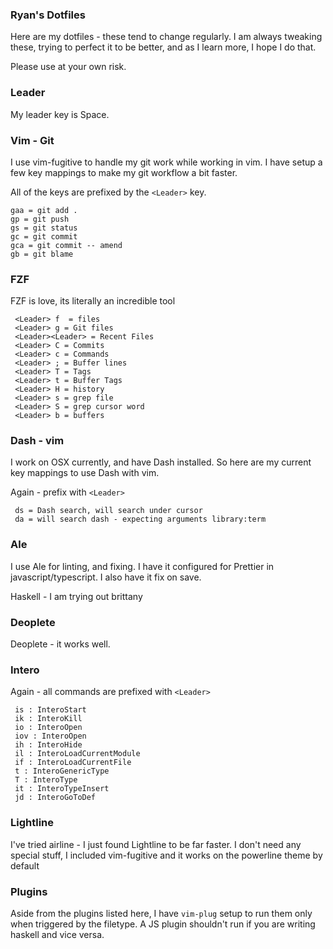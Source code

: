 ### Ryan's Dotfiles
Here are my dotfiles - these tend to change regularly. I am always tweaking
these, trying to perfect it to be better, and as I learn more, I hope I do that.

Please use at your own risk.

### Leader

My leader key is Space.

### Vim - Git
I use vim-fugitive to handle my git work while working in vim. I have setup
a few key mappings to make my git workflow a bit faster. 


All of the keys are prefixed by the `<Leader>` key.

```
gaa = git add .
gp = git push  
gs = git status
gc = git commit
gca = git commit -- amend
gb = git blame
```
### FZF 
 FZF is love, its literally an incredible tool

 ```
  <Leader> f  = files
  <Leader> g = Git files
  <Leader><Leader> = Recent Files
  <Leader> C = Commits
  <Leader> c = Commands
  <Leader> ; = Buffer lines
  <Leader> T = Tags
  <Leader> t = Buffer Tags
  <Leader> H = history
  <Leader> s = grep file
  <Leader> S = grep cursor word
  <Leader> b = buffers
 ```
### Dash - vim
 I work on OSX currently, and have Dash installed. So here are my current key
 mappings to use Dash with vim.

 Again - prefix with `<Leader>`

 ```
  ds = Dash search, will search under cursor  
  da = will search dash - expecting arguments library:term
 ```

### Ale
I use Ale for linting, and fixing. I have it configured for Prettier in
javascript/typescript. I also have it fix on  save.

Haskell - I am trying out brittany

### Deoplete
Deoplete - it works well.

### Intero
 Again - all commands are prefixed with `<Leader>`
  
 ```
  is : InteroStart
  ik : InteroKill
  io : InteroOpen
  iov : InteroOpen
  ih : InteroHide
  il : InteroLoadCurrentModule
  if : InteroLoadCurrentFile
  t : InteroGenericType
  T : InteroType
  it : InteroTypeInsert
  jd : InteroGoToDef
 ```

### Lightline
  I've tried airline - I just found Lightline to be far faster. I don't need any
  special stuff, I included vim-fugitive and it works on the powerline theme by
  default

### Plugins 
Aside from the plugins listed here, I have `vim-plug` setup to run them only
when triggered by the filetype. A JS plugin shouldn't run if you are writing
haskell and vice versa. 


